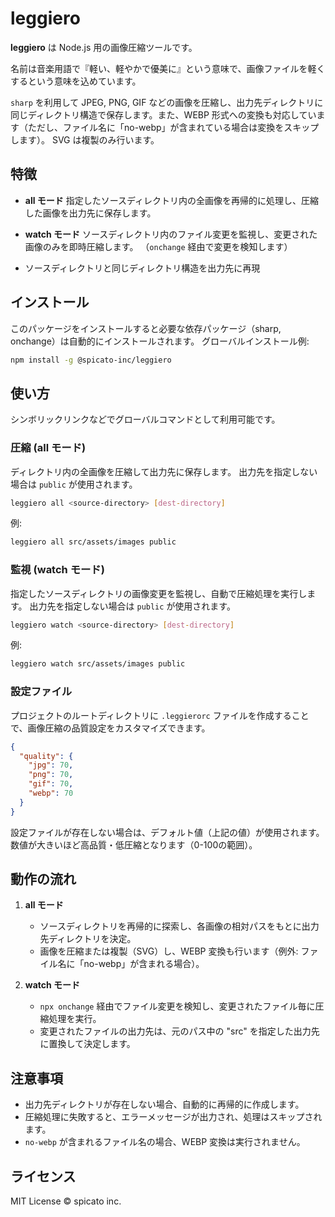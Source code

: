 # leggiero

**leggiero** は Node.js 用の画像圧縮ツールです。

名前は音楽用語で『軽い、軽やかで優美に』という意味で、画像ファイルを軽くするという意味を込めています。

`sharp` を利用して JPEG, PNG, GIF などの画像を圧縮し、出力先ディレクトリに同じディレクトリ構造で保存します。また、WEBP 形式への変換も対応しています（ただし、ファイル名に「no-webp」が含まれている場合は変換をスキップします）。
SVG は複製のみ行います。

## 特徴

- **all モード**
  指定したソースディレクトリ内の全画像を再帰的に処理し、圧縮した画像を出力先に保存します。

- **watch モード**
  ソースディレクトリ内のファイル変更を監視し、変更された画像のみを即時圧縮します。
  （`onchange` 経由で変更を検知します）

- ソースディレクトリと同じディレクトリ構造を出力先に再現

## インストール

このパッケージをインストールすると必要な依存パッケージ（sharp, onchange）は自動的にインストールされます。
グローバルインストール例:

```bash
npm install -g @spicato-inc/leggiero
```

## 使い方

シンボリックリンクなどでグローバルコマンドとして利用可能です。

### 圧縮 (all モード)

ディレクトリ内の全画像を圧縮して出力先に保存します。
出力先を指定しない場合は `public` が使用されます。

```bash
leggiero all <source-directory> [dest-directory]
```

例:

```bash
leggiero all src/assets/images public
```

### 監視 (watch モード)

指定したソースディレクトリの画像変更を監視し、自動で圧縮処理を実行します。
出力先を指定しない場合は `public` が使用されます。

```bash
leggiero watch <source-directory> [dest-directory]
```

例:

```bash
leggiero watch src/assets/images public
```

### 設定ファイル

プロジェクトのルートディレクトリに `.leggierorc` ファイルを作成することで、画像圧縮の品質設定をカスタマイズできます。

```json
{
  "quality": {
    "jpg": 70,
    "png": 70,
    "gif": 70,
    "webp": 70
  }
}
```

設定ファイルが存在しない場合は、デフォルト値（上記の値）が使用されます。
数値が大きいほど高品質・低圧縮となります（0-100の範囲）。

## 動作の流れ

1. **all モード**

   - ソースディレクトリを再帰的に探索し、各画像の相対パスをもとに出力先ディレクトリを決定。
   - 画像を圧縮または複製（SVG）し、WEBP 変換も行います（例外: ファイル名に「no-webp」が含まれる場合）。

2. **watch モード**
   - `npx onchange` 経由でファイル変更を検知し、変更されたファイル毎に圧縮処理を実行。
   - 変更されたファイルの出力先は、元のパス中の "src" を指定した出力先に置換して決定します。

## 注意事項

- 出力先ディレクトリが存在しない場合、自動的に再帰的に作成します。
- 圧縮処理に失敗すると、エラーメッセージが出力され、処理はスキップされます。
- `no-webp` が含まれるファイル名の場合、WEBP 変換は実行されません。

## ライセンス

MIT License
© spicato inc.
